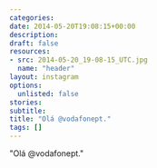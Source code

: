 ```yaml
---
categories:
date: 2014-05-20T19:08:15+00:00
description:
draft: false
resources:
- src: 2014-05-20_19-08-15_UTC.jpg
  name: "header"
layout: instagram
options:
  unlisted: false
stories:
subtitle:
title: "Olá @vodafonept."
tags: []
---
```


"Olá @vodafonept."
